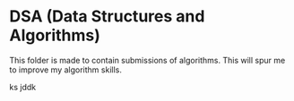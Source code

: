# DSA (Data Structures and Algorithms)

This folder is made to contain submissions of algorithms.
This will spur me to improve my algorithm skills.

ks jddk
